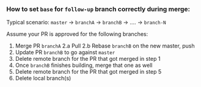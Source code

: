 ### How to set `base` for `follow-up` branch correctly during merge:

Typical scenario: `master` -> `branchA` -> `branchB` -> .... -> `branch-N`

Assume your PR is approved for the following branches:

1. Merge PR `branchA`
2.a Pull
2.b Rebase `branchB` on the new master, push
3. Update PR `branchB` to go against `master`
4. Delete remote branch for the PR that got merged in step 1
5. Once `branchB` finishes building, merge that one as well
6. Delete remote branch for the PR that got merged in step 5
7. Delete local branch(s)
